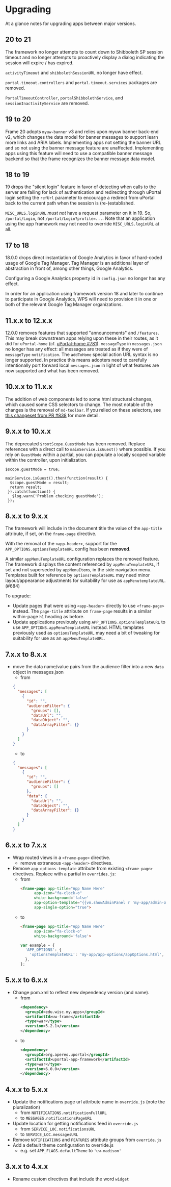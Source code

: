 # Upgrading

At a glance notes for upgrading apps between major versions.

## 20 to 21

The framework no longer attempts to count down to Shibboleth SP session timeout
and no longer attempts to proactively display a dialog indicating the session
will expire / has expired.

`activityTimeout` and `shibbolethSessionURL` no longer have effect.

`portal.timeout.controllers` and `portal.timeout.services` packages are removed.

`PortalTimeoutController`, `portalShibbolethService`,
and `sessionInactivityService` are removed.

## 19 to 20

Frame 20 adopts `myuw-banner` v3 and relies upon myuw banner back-end v2,
which changes the data model for banner messages to support learn more links
and ARIA labels. Implementing apps not setting the banner URL and so not using
the banner message feature are unaffected. Implementing apps using this feature
will need to use a compatible banner message backend so that the frame
recognizes the banner message data model.

## 18 to 19

19 drops the "silent login" feature in favor of detecting when calls to the
server are failing for lack of authentication and redirecting through uPortal
login setting the `refUrl` parameter to encourage a redirect from uPortal back
to the current path when the session is (re-)established.

`MISC_URLS.loginURL` *must not* have a request parameter on it in 19.
So, `/portal/Login`, not `/portal/Login?profile=...`. Note that an application
using the app framework may not need to override `MISC_URLS.loginURL` at all.

## 17 to 18

18.0.0 drops direct instantiation of Google Analytics in favor of hard-coded
usage of Google Tag Manager. Tag Manager is an additional layer of abstraction
in front of, among other things, Google Analytics.

Configuring a Google Analytics property id in `config.json`
no longer has any effect.

In order for an application using framework version 18 and later to continue to
participate in Google Analytics, WPS will need to provision it in one or both of
the relevant Google Tag Manager organizations.

## 11.x.x to 12.x.x

12.0.0 removes features that supported "announcements" and `/features`. This may
break downstream apps relying upon these in their routes, as it did for
`uPortal-home` (cf. [uPortal-home #781][]). `messageType` in `messages.json` no
longer has any effect: all messages are treated as if they were of `messageType`
`notification`. The `addToHome` special action URL syntax is no longer
supported. In practice this means adopters need to carefully intentionally port
forward local `messages.json` in light of what features are now supported and
what has been removed.

## 10.x.x to 11.x.x

The addition of web components led to some html structural changes, which caused
some CSS selectors to change. The most notable of the changes is the removal of
`md-toolbar`. If you relied on these selectors, see
[this changeset from PR #838](https://github.com/uPortal-Project/uportal-app-framework/pull/838/files/91878bc59802a1eec4c4be74de09f363961d19a6)
for more detail.

## 9.x.x to 10.x.x

The deprecated `$rootScope.GuestMode` has been removed. Replace references with
a direct call to `mainService.isGuest()` where possible. If you rely on
`GuestMode` within a partial, you can populate a locally scoped variable within
the controller, upon initialization.

```
$scope.guestMode = true;

mainService.isGuest().then(function(result) {
  $scope.guestMode = result;
  return result;
 }).catch(function() {
   $log.warn('Problem checking guestMode');
 });
 ```

## 8.x.x to 9.x.x

The framework will include in the document title the value of the `app-title`
attribute, if set, on the `frame-page` directive.

With the removal of the `<app-header>`, support for the
`APP_OPTIONS.optionsTemplateURL` config has been **removed**.

A similar `appMenuTemplateURL` configuration replaces the removed feature. The
framework displays the content referenced by `appMenuTemplateURL`, if set and
not superseded by `appMenuItems`, in the side navigation menu. Templates built
for reference by `optionsTemplateURL` may need minor layout/appearance
adjustments for suitability for use as `appMenutemplateURL`. (#684)

To upgrade:

+ Update pages that were using `<app-header>` directly to use `<frame-page>`
  instead. The `page-title` attribute on `frame-page` results in a similar
  within-page `h1` heading as before.
+ Update applications previously using `APP_OPTIONS.optionsTemplateURL` to use
  `APP_OPTIONS.appMenuTemplateURL` instead. HTML templates previously used
  as `optionsTemplateURL` may need a bit of tweaking for suitability for use as
  an `appMenuTemplateURL`.

## 7.x.x to 8.x.x

- move the data name/value pairs from the audience filter into a new `data`
  object  in messages.json
  - from
  ```json
  {
    "messages": [
      {
        "id": "",
        "audienceFilter": {
          "groups": [],
          "dataUrl": "",
          "dataObject": "",
          "dataArrayFilter": {}
        }
      }
    ]
  }
  ```
  - to
  ```json
  {
    "messages": [
      {
        "id": "",
        "audienceFilter": {
          "groups": []
        },
        "data": {
          "dataUrl": "",
          "dataObject": "",
          "dataArrayFilter": {}
        }
      }
    ]
  }
  ```

## 6.x.x to 7.x.x

- Wrap routed views in a `<frame-page>` directive.
  - remove extraneous `<app-header>` directives.
- Remove `app-options-template` attribute from existing `<frame-page>`
  directives. Replace with a partial in `overrides.js`:
  - from
    ```html
    <frame-page app-title="App Name Here"
          app-icon="fa-clock-o"
          white-background='false'
          app-option-template="{{vm.showAdminPanel ? 'my-app/admin-actions/adminActionsSidebarToggle.html' : ''}}"
          app-single-option="true">
    ```
  - to
    ```html
    <frame-page app-title="App Name Here"
          app-icon="fa-clock-o"
          white-background='false'>
    ```
    ```javascript
    var example = {
      'APP_OPTIONS': {
        'optionsTemplateURL': 'my-app/app-options/appOptions.html',
      },
    };
    ```

## 5.x.x to 6.x.x

- Change pom.xml to reflect new dependency version (and name).
  - from
    ```xml
    <dependency>
      <groupId>edu.wisc.my.apps</groupId>
      <artifactId>uw-frame</artifactId>
      <type>war</type>
      <version>5.2.1</version>
    </dependency>
    ```
  - to
    ```xml
    <dependency>
      <groupId>org.apereo.uportal</groupId>
      <artifactId>uportal-app-framework</artifactId>
      <type>war</type>
      <version>6.0.0</version>
    </dependency>
    ```

## 4.x.x to 5.x.x

- Update the notifications page url attribute name in `override.js` (note the
  pluralization)
  - from `NOTIFICATIONS.notificationFullURL`
  - to `MESSAGES.notificationsPageURL`
- Update location for getting notifications feed in `override.js`
  - from `SERVICE_LOC.notificationsURL`
  - to `SERVICE_LOC.messagesURL`
- Remove `NOTIFICATIONS` and `FEATURES` attribute groups from `override.js`
- Add a default theme configuration to override.js
  - e.g. set `APP_FLAGS.defaultTheme` to `'uw-madison'`

## 3.x.x to 4.x.x

- Rename custom directives that include the word `widget`

[uPortal-home #781]: https://github.com/uPortal-Project/uportal-home/pull/871
